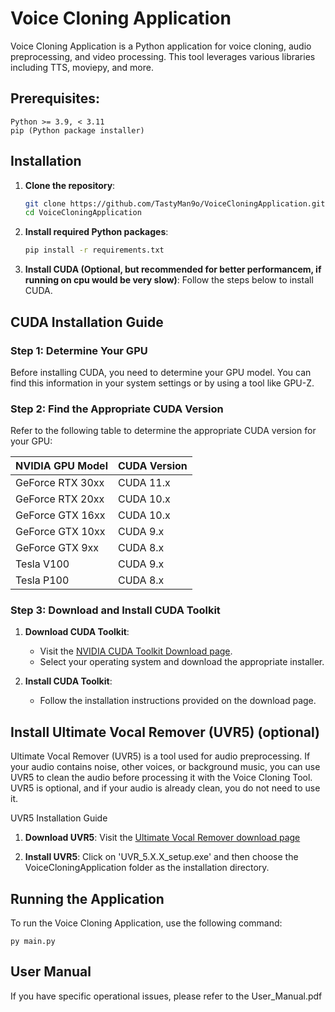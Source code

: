 # Voice Cloning Application

Voice Cloning Application is a Python application for voice cloning, audio preprocessing, and video processing. This tool leverages various libraries including TTS, moviepy, and more.

## Prerequisites:
    Python >= 3.9, < 3.11
    pip (Python package installer)

## Installation

1. **Clone the repository**:
    ```sh
    git clone https://github.com/TastyMan9o/VoiceCloningApplication.git
    cd VoiceCloningApplication
    ```

2. **Install required Python packages**:
    ```sh
    pip install -r requirements.txt
    ```

3. **Install CUDA (Optional, but recommended for better performancem, if running on cpu would be very slow)**:
   Follow the steps below to install CUDA.

## CUDA Installation Guide

### Step 1: Determine Your GPU

Before installing CUDA, you need to determine your GPU model. You can find this information in your system settings or by using a tool like GPU-Z.

### Step 2: Find the Appropriate CUDA Version

Refer to the following table to determine the appropriate CUDA version for your GPU:

| NVIDIA GPU Model | CUDA Version |
|------------------|--------------|
| GeForce RTX 30xx | CUDA 11.x    |
| GeForce RTX 20xx | CUDA 10.x    |
| GeForce GTX 16xx | CUDA 10.x    |
| GeForce GTX 10xx | CUDA 9.x     |
| GeForce GTX 9xx  | CUDA 8.x     |
| Tesla V100       | CUDA 9.x     |
| Tesla P100       | CUDA 8.x     |

### Step 3: Download and Install CUDA Toolkit

1. **Download CUDA Toolkit**:
    - Visit the [NVIDIA CUDA Toolkit Download page](https://developer.nvidia.com/cuda-downloads).
    - Select your operating system and download the appropriate installer.

2. **Install CUDA Toolkit**:
    - Follow the installation instructions provided on the download page.

## Install Ultimate Vocal Remover (UVR5) (optional)
Ultimate Vocal Remover (UVR5) is a tool used for audio preprocessing. If your audio contains noise, other voices, or background music, you can use UVR5 to clean the audio before processing it with the Voice Cloning Tool. UVR5 is optional, and if your audio is already clean, you do not need to use it.

UVR5 Installation Guide
1. **Download UVR5**:  Visit the [Ultimate Vocal Remover download page](https://github.com/Anjok07/ultimatevocalremovergui?tab=readme-ov-file)

2. **Install UVR5**:  Click on 'UVR_5.X.X_setup.exe' and then choose the VoiceCloningApplication folder as the installation directory.



## Running the Application
To run the Voice Cloning Application, use the following command:
    
    py main.py



## User Manual
If you have specific operational issues, please refer to the User_Manual.pdf
